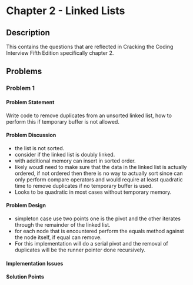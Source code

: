 # Chapter 2 - Linked Lists
## Description
This contains the questions that are reflected in Cracking the Coding Interview Fifth Edition specifically chapter 2.

## Problems
### Problem 1
#### Problem Statement
>
Write code to remove duplicates from an unsorted linked list, how to perform this if temporary buffer is not allowed.

#### Problem Discussion
- the list is not sorted.
- consider if the linked list is doubly linked.
- with additional memory can insert in sorted order.
- likely woudl need to make sure that the data in the linked list is actually ordered, if not ordered then there is no way to actually sort since can only perform compare operators and would require at least quadratic time to remove duplicates if no temporary buffer is used.
- Looks to be quadratic in most cases without temporary memory.

#### Problem Design
- simpleton case use two points one is the pivot and the other iterates through the remainder of the linked list.
- for each node that is encountered perform the equals method against the node itself, if equal can remove.
- For this implementation will do a serial pivot and the removal of duplicates will be the runner pointer done recursively.

#### Implementation Issues

#### Solution Points
